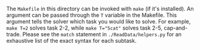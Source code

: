 
The `Makefile` in this directory can be invoked with `make` (if it's installed). An argument can be passed through the `T` variable in the Makefile. This argument tells the solver which task you would like to solve. For example, `make T=2` solves task 2-2, while `make T="5cat"` solves task 2-5, cap-and-trade. Please see the `match` statement in `./ReadData/helpers.py` for an exhaustive list of the exact syntax for each subtask.
